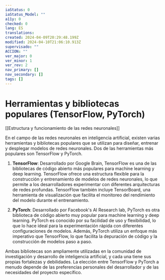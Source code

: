 ```yaml
---
iaStatus: 0
iaStatus_Model: ""
a11y: 0
checked: 0
lang: ES
translations: 
created: 2024-04-09T20:29:48.199Z
modified: 2024-04-10T21:06:10.913Z
supervisado: ""
ACCION: ""
ver_major: 0
ver_minor: 1
ver_rev: 2
nav_primary: []
nav_secondary: []
tags: []
---
```

# Herramientas y bibliotecas populares (TensorFlow, PyTorch)

[[Estructura y funcionamiento de las  redes neuronales]]

En el campo de las redes neuronales en inteligencia artificial, existen varias herramientas y bibliotecas populares que se utilizan para diseñar, entrenar y desplegar modelos de redes neuronales. Dos de las herramientas más populares son TensorFlow y PyTorch.

1. **TensorFlow**: Desarrollado por Google Brain, TensorFlow es una de las bibliotecas de código abierto más populares para machine learning y deep learning. TensorFlow ofrece una estructura flexible para la construcción y entrenamiento de modelos de redes neuronales, lo que permite a los desarrolladores experimentar con diferentes arquitecturas de redes profundas. TensorFlow también incluye TensorBoard, una herramienta de visualización que facilita el monitoreo del rendimiento del modelo durante el entrenamiento.

2. **PyTorch**: Desarrollado por Facebook's AI Research lab, PyTorch es otra biblioteca de código abierto muy popular para machine learning y deep learning. PyTorch es conocido por su facilidad de uso y flexibilidad, lo que lo hace ideal para la experimentación rápida con diferentes configuraciones de modelos. Además, PyTorch utiliza un enfoque más imperativo que TensorFlow, lo que facilita la depuración de código y la construcción de modelos paso a paso.

Ambas bibliotecas son ampliamente utilizadas en la comunidad de investigación y desarrollo de inteligencia artificial, y cada una tiene sus propias fortalezas y debilidades. La elección entre TensorFlow y PyTorch a menudo depende de las preferencias personales del desarrollador y de las necesidades del proyecto específico.
